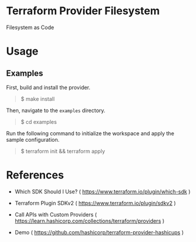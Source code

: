 # Terraform Provider Filesystem

Filesystem as Code

# Usage

## Examples

First, build and install the provider.

> $ make install

Then, navigate to the `examples` directory.

> $ cd examples

Run the following command to initialize the workspace and apply the sample configuration.

> $ terraform init && terraform apply

# References

- Which SDK Should I Use? ( https://www.terraform.io/plugin/which-sdk )

- Terraform Plugin SDKv2 ( https://www.terraform.io/plugin/sdkv2 )

- Call APIs with Custom Providers ( https://learn.hashicorp.com/collections/terraform/providers )

- Demo ( https://github.com/hashicorp/terraform-provider-hashicups )
